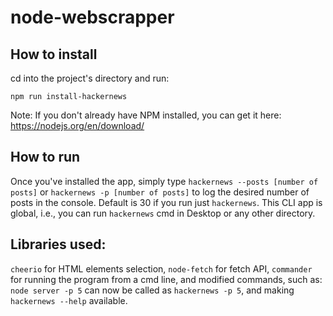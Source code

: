 # node-webscrapper

## How to install
cd into the project's directory and run:
```
npm run install-hackernews
```
Note: If you don't already have NPM installed, you can get it here: https://nodejs.org/en/download/

## How to run
Once you've installed the app, simply type `hackernews --posts [number of posts]` or `hackernews -p [number of posts]` to log the desired number of posts in the console. Default is 30 if you run just `hackernews`.
This CLI app is global, i.e., you can run `hackernews` cmd in Desktop or any other directory.

## Libraries used:
`cheerio` for HTML elements selection,
`node-fetch` for fetch API,
`commander` for running the program from a cmd line, and modified commands, such as: `node server -p 5` can now be called as `hackernews -p 5`, and making `hackernews --help` available.
